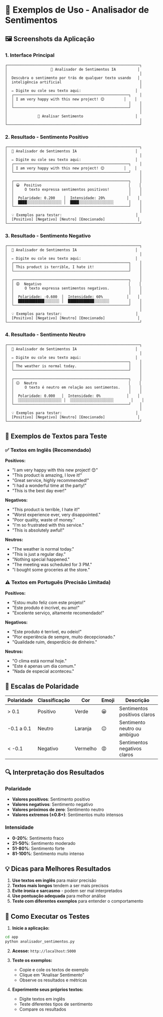 # 📸 Exemplos de Uso - Analisador de Sentimentos

## 🖼️ Screenshots da Aplicação

### 1. Interface Principal
```
┌─────────────────────────────────────────────────────────────┐
│                    🧠 Analisador de Sentimentos IA          │
│                                                             │
│  Descubra o sentimento por trás de qualquer texto usando   │
│  inteligência artificial                                    │
│                                                             │
│  ✏️ Digite ou cole seu texto aqui:                         │
│  ┌─────────────────────────────────────────────────────┐    │
│  │ I am very happy with this new project! 😊         │    │
│  │                                                     │    │
│  └─────────────────────────────────────────────────────┘    │
│                                                             │
│              🧠 Analisar Sentimento                        │
│                                                             │
└─────────────────────────────────────────────────────────────┘
```

### 2. Resultado - Sentimento Positivo
```
┌─────────────────────────────────────────────────────────────┐
│  🧠 Analisador de Sentimentos IA                           │
│                                                             │
│  ✏️ Digite ou cole seu texto aqui:                         │
│  ┌─────────────────────────────────────────────────────┐    │
│  │ I am very happy with this new project! 😊         │    │
│  └─────────────────────────────────────────────────────┘    │
│                                                             │
│  ┌─────────────────────────────────────────────────────┐    │
│  │ 😀  Positivo                                        │    │
│  │     O texto expressa sentimentos positivos!         │    │
│  │                                                     │    │
│  │  Polaridade: 0.200    │  Intensidade: 20%          │    │
│  │  ████░░░░░░░░░░░░░░░░ │  ████░░░░░░░░░░░░░░░░       │    │
│  └─────────────────────────────────────────────────────┘    │
│                                                             │
│  💡 Exemplos para testar:                                  │
│  [Positivo] [Negativo] [Neutro] [Emocionado]               │
└─────────────────────────────────────────────────────────────┘
```

### 3. Resultado - Sentimento Negativo
```
┌─────────────────────────────────────────────────────────────┐
│  🧠 Analisador de Sentimentos IA                           │
│                                                             │
│  ✏️ Digite ou cole seu texto aqui:                         │
│  ┌─────────────────────────────────────────────────────┐    │
│  │ This product is terrible, I hate it!                │    │
│  └─────────────────────────────────────────────────────┘    │
│                                                             │
│  ┌─────────────────────────────────────────────────────┐    │
│  │ 😡  Negativo                                        │    │
│  │     O texto expressa sentimentos negativos.         │    │
│  │                                                     │    │
│  │  Polaridade: -0.600  │  Intensidade: 60%           │    │
│  │  ████████████░░░░░░░ │  ████████████░░░░░░░         │    │
│  └─────────────────────────────────────────────────────┘    │
│                                                             │
│  💡 Exemplos para testar:                                  │
│  [Positivo] [Negativo] [Neutro] [Emocionado]               │
└─────────────────────────────────────────────────────────────┘
```

### 4. Resultado - Sentimento Neutro
```
┌─────────────────────────────────────────────────────────────┐
│  🧠 Analisador de Sentimentos IA                           │
│                                                             │
│  ✏️ Digite ou cole seu texto aqui:                         │
│  ┌─────────────────────────────────────────────────────┐    │
│  │ The weather is normal today.                        │    │
│  └─────────────────────────────────────────────────────┘    │
│                                                             │
│  ┌─────────────────────────────────────────────────────┐    │
│  │ 😐  Neutro                                          │    │
│  │     O texto é neutro em relação aos sentimentos.    │    │
│  │                                                     │    │
│  │  Polaridade: 0.000   │  Intensidade: 0%            │    │
│  │  ░░░░░░░░░░░░░░░░░░░░ │  ░░░░░░░░░░░░░░░░░░░░        │    │
│  └─────────────────────────────────────────────────────┘    │
│                                                             │
│  💡 Exemplos para testar:                                  │
│  [Positivo] [Negativo] [Neutro] [Emocionado]               │
└─────────────────────────────────────────────────────────────┘
```

## 📝 Exemplos de Textos para Teste

### ✅ Textos em Inglês (Recomendado)

**Positivos:**
- "I am very happy with this new project! 😊"
- "This product is amazing, I love it!"
- "Great service, highly recommended!"
- "I had a wonderful time at the party!"
- "This is the best day ever!"

**Negativos:**
- "This product is terrible, I hate it!"
- "Worst experience ever, very disappointed."
- "Poor quality, waste of money."
- "I'm so frustrated with this service."
- "This is absolutely awful!"

**Neutros:**
- "The weather is normal today."
- "This is just a regular day."
- "Nothing special happened."
- "The meeting was scheduled for 3 PM."
- "I bought some groceries at the store."

### ⚠️ Textos em Português (Precisão Limitada)

**Positivos:**
- "Estou muito feliz com este projeto!"
- "Este produto é incrível, eu amo!"
- "Excelente serviço, altamente recomendado!"

**Negativos:**
- "Este produto é terrível, eu odeio!"
- "Pior experiência de sempre, muito decepcionado."
- "Qualidade ruim, desperdício de dinheiro."

**Neutros:**
- "O clima está normal hoje."
- "Este é apenas um dia comum."
- "Nada de especial aconteceu."

## 🎯 Escalas de Polaridade

| Polaridade | Classificação | Cor | Emoji | Descrição |
|------------|---------------|-----|-------|-----------|
| > 0.1 | Positivo | Verde | 😀 | Sentimentos positivos claros |
| -0.1 a 0.1 | Neutro | Laranja | 😐 | Sentimento neutro ou ambíguo |
| < -0.1 | Negativo | Vermelho | 😡 | Sentimentos negativos claros |

## 🔍 Interpretação dos Resultados

### Polaridade
- **Valores positivos**: Sentimento positivo
- **Valores negativos**: Sentimento negativo  
- **Valores próximos de zero**: Sentimento neutro
- **Valores extremos (±0.8+)**: Sentimentos muito intensos

### Intensidade
- **0-20%**: Sentimento fraco
- **21-50%**: Sentimento moderado
- **51-80%**: Sentimento forte
- **81-100%**: Sentimento muito intenso

## 💡 Dicas para Melhores Resultados

1. **Use textos em inglês** para maior precisão
2. **Textos mais longos** tendem a ser mais precisos
3. **Evite ironia e sarcasmo** - podem ser mal interpretados
4. **Use pontuação adequada** para melhor análise
5. **Teste com diferentes exemplos** para entender o comportamento

## 🚀 Como Executar os Testes

1. **Inicie a aplicação:**
```bash
cd app
python analisador_sentimentos.py
```

2. **Acesse:** `http://localhost:5000`

3. **Teste os exemplos:**
   - Copie e cole os textos de exemplo
   - Clique em "Analisar Sentimento"
   - Observe os resultados e métricas

4. **Experimente seus próprios textos:**
   - Digite textos em inglês
   - Teste diferentes tipos de sentimento
   - Compare os resultados
